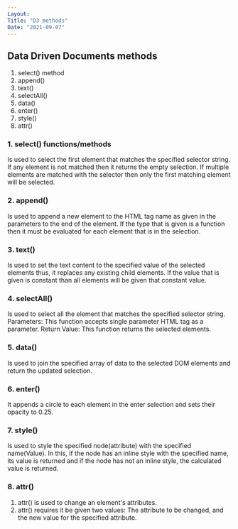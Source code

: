 ```yaml
---
Layout:
Title: "D3 methods"
Date: "2021-09-07"
---
```


## Data Driven Documents methods

1. select() method
2. append()
3. text()
4. selectAll() 
5. data() 
6. enter()
7. style()
8. attr() 

### 1. select() functions/methods

Is used to select the first element that matches the specified selector string. If any element is not matched then it returns the empty selection. If multiple elements are matched with the selector then only the first matching element will be selected.

### 2. append() 

Is used to append a new element to the HTML tag name as given in the parameters to the end of the element. If the type that is given is a function then it must be evaluated for each element that is in the selection. 

### 3. text() 

Is used to set the text content to the specified value of the selected elements thus, it replaces any existing child elements. If the value that is given is constant than all elements will be given that constant value.

### 4. selectAll() 

Is used to select all the element that matches the specified selector string. Parameters: This function accepts single parameter HTML tag as a parameter. Return Value: This function returns the selected elements.

### 5. data() 

Is used to join the specified array of data to the selected DOM elements and return the updated selection.
 
 ### 6. enter()

It appends a circle to each element in the enter selection and sets their opacity to 0.25.

### 7. style()

Is used to style the specified node(attribute) with the specified name(Value). In this, if the node has an inline style with the specified name, its value is returned and if the node has not an inline style, the calculated value is returned.

### 8. attr()

1. attr() is used to change an element's attributes.
2. attr() requires it be given two values: The attribute to be changed, and the new value for the specified attribute.
